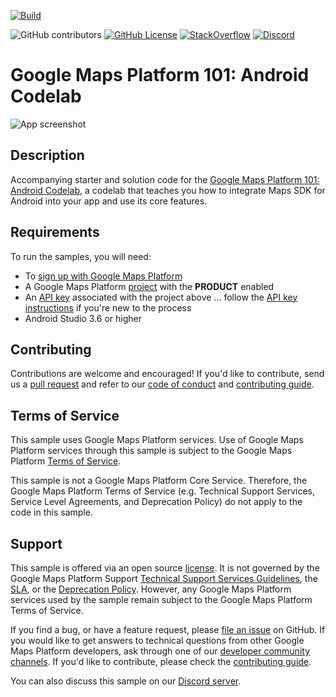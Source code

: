 [![Build](https://github.com/googlemaps-samples/codelab-maps-platform-101-android-kotlin/actions/workflows/build.yml/badge.svg)](https://github.com/googlemaps-samples/codelab-maps-platform-101-android-kotlin/actions/workflows/build.yml)

![GitHub contributors](https://img.shields.io/github/contributors/googlemaps-samples/codelab-maps-platform-101-android-kotlin?color=green)
[![GitHub License](https://img.shields.io/github/license/googlemaps-samples/codelab-maps-platform-101-android-kotlin?color=blue)][license]
[![StackOverflow](https://img.shields.io/stackexchange/stackoverflow/t/google-maps?color=orange&label=google-maps&logo=stackoverflow)](https://stackoverflow.com/questions/tagged/google-maps)
[![Discord](https://img.shields.io/discord/676948200904589322?color=6A7EC2&logo=discord&logoColor=ffffff)][Discord server]

# Google Maps Platform 101: Android Codelab

![App screenshot](app_screenshot.png)

## Description

Accompanying starter and solution code for the [Google Maps Platform 101: Android Codelab][codelab], a codelab that teaches you how to integrate Maps SDK for Android into your app and use its core features.

## Requirements

To run the samples, you will need:

- To [sign up with Google Maps Platform]
- A Google Maps Platform [project] with the **PRODUCT** enabled
- An [API key] associated with the project above ... follow the [API key instructions] if you're new to the process
- Android Studio 3.6 or higher

## Contributing

Contributions are welcome and encouraged! If you'd like to contribute, send us a [pull request] and refer to our [code of conduct] and [contributing guide].

## Terms of Service

This sample uses Google Maps Platform services. Use of Google Maps Platform services through this sample is subject to the Google Maps Platform [Terms of Service].

This sample is not a Google Maps Platform Core Service. Therefore, the Google Maps Platform Terms of Service (e.g. Technical Support Services, Service Level Agreements, and Deprecation Policy) do not apply to the code in this sample.

## Support

This sample is offered via an open source [license]. It is not governed by the Google Maps Platform Support [Technical Support Services Guidelines], the [SLA], or the [Deprecation Policy]. However, any Google Maps Platform services used by the sample remain subject to the Google Maps Platform Terms of Service.

If you find a bug, or have a feature request, please [file an issue] on GitHub. If you would like to get answers to technical questions from other Google Maps Platform developers, ask through one of our [developer community channels]. If you'd like to contribute, please check the [contributing guide].

You can also discuss this sample on our [Discord server].

[codelab]: https://codelabs.developers.google.com/codelabs/maps-platform-101-android

[PRODUCT]: https://developers.google.com/maps/documentation/PRODUCT
[API key]: https://developers.google.com/maps/documentation/PRODUCT/get-api-key
[API key instructions]: https://developers.google.com/maps/documentation/PRODUCT/config#step_3_add_your_api_key_to_the_project

[code of conduct]: ?tab=coc-ov-file#readme
[contributing guide]: CONTRIBUTING.md
[Deprecation Policy]: https://cloud.google.com/maps-platform/terms
[developer community channels]: https://developers.google.com/maps/developer-community
[Discord server]: https://discord.gg/hYsWbmk
[file an issue]: https://github.com/googlemaps-samples/codelab-maps-platform-101-android-kotlin/issues/new/choose
[license]: LICENSE
[pull request]: https://github.com/googlemaps-samples/codelab-maps-platform-101-android-kotlin/compare
[project]: https://developers.google.com/maps/documentation/PRODUCT/cloud-setup#enabling-apis
[Sign up with Google Maps Platform]: https://console.cloud.google.com/google/maps-apis/start
[SLA]: https://cloud.google.com/maps-platform/terms/sla
[Technical Support Services Guidelines]: https://cloud.google.com/maps-platform/terms/tssg
[Terms of Service]: https://cloud.google.com/maps-platform/terms
